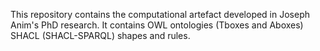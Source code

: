 This repository contains the computational artefact developed in Joseph Anim's PhD research. It contains OWL ontologies (Tboxes and Aboxes) SHACL (SHACL-SPARQL)  shapes and rules.
